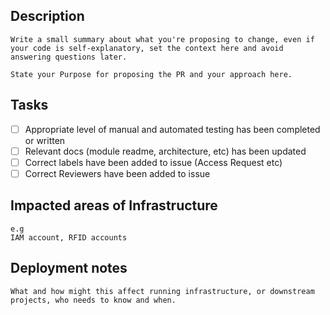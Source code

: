 ## Description

```
Write a small summary about what you're proposing to change, even if your code is self-explanatory, set the context here and avoid answering questions later.

State your Purpose for proposing the PR and your approach here.
```

## Tasks

 - [ ] Appropriate level of manual and automated testing has been completed or written
 - [ ] Relevant docs (module readme, architecture, etc) has been updated
 - [ ] Correct labels have been added to issue (Access Request etc)
 - [ ] Correct Reviewers have been added to issue

## Impacted areas of Infrastructure

```
e.g
IAM account, RFID accounts
````

## Deployment notes

```
What and how might this affect running infrastructure, or downstream projects, who needs to know and when.
```

